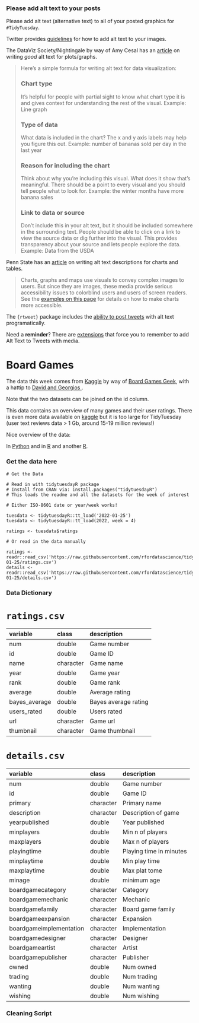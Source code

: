 ### Please add alt text to your posts

Please add alt text (alternative text) to all of your posted graphics for `#TidyTuesday`. 

Twitter provides [guidelines](https://help.twitter.com/en/using-twitter/picture-descriptions) for how to add alt text to your images.

The DataViz Society/Nightingale by way of Amy Cesal has an [article](https://medium.com/nightingale/writing-alt-text-for-data-visualization-2a218ef43f81) on writing _good_ alt text for plots/graphs.

> Here’s a simple formula for writing alt text for data visualization:
> ### Chart type
> It’s helpful for people with partial sight to know what chart type it is and gives context for understanding the rest of the visual.
> Example: Line graph
> ### Type of data
> What data is included in the chart? The x and y axis labels may help you figure this out.
> Example: number of bananas sold per day in the last year
> ### Reason for including the chart
> Think about why you’re including this visual. What does it show that’s meaningful. There should be a point to every visual and you should tell people what to look for.
> Example: the winter months have more banana sales
> ### Link to data or source
> Don’t include this in your alt text, but it should be included somewhere in the surrounding text. People should be able to click on a link to view the source data or dig further into the visual. This provides transparency about your source and lets people explore the data.
> Example: Data from the USDA

Penn State has an [article](https://accessibility.psu.edu/images/charts/) on writing alt text descriptions for charts and tables.

> Charts, graphs and maps use visuals to convey complex images to users. But since they are images, these media provide serious accessibility issues to colorblind users and users of screen readers. See the [examples on this page](https://accessibility.psu.edu/images/charts/) for details on how to make charts more accessible.

The `{rtweet}` package includes the [ability to post tweets](https://docs.ropensci.org/rtweet/reference/post_tweet.html) with alt text programatically.

Need a **reminder**? There are [extensions](https://chrome.google.com/webstore/detail/twitter-required-alt-text/fpjlpckbikddocimpfcgaldjghimjiik/related) that force you to remember to add Alt Text to Tweets with media.

# Board Games

The data this week comes from [Kaggle](https://www.kaggle.com/jvanelteren/boardgamegeek-reviews/version/3?select=2022-01-08.csv) by way of [Board Games Geek](https://www.boardgamegeek.com/), with a hattip to [David and Georgios ](https://github.com/rfordatascience/tidytuesday/issues/382#issuecomment-1020305849).

Note that the two datasets can be joined on the id column.

This data contains an overview of many games and their user ratings. There is even more data available on [kaggle](https://www.kaggle.com/jvanelteren/boardgamegeek-reviews/version/3?select=2022-01-08.csv) but it is too large for TidyTuesday (user text reviews data > 1 Gb, around 15-19 million reviews!)

Nice overview of the data:

In [Python](https://jvanelteren.github.io/blog/2022/01/19/boardgames.html) and in [R](https://theparttimeanalyst.com/2019/04/21/tidy-tuesday-board-games-xgboost-model/) and another [R](https://rpubs.com/thewiremonkey/476630).

### Get the data here

```{r}
# Get the Data

# Read in with tidytuesdayR package 
# Install from CRAN via: install.packages("tidytuesdayR")
# This loads the readme and all the datasets for the week of interest

# Either ISO-8601 date or year/week works!

tuesdata <- tidytuesdayR::tt_load('2022-01-25')
tuesdata <- tidytuesdayR::tt_load(2022, week = 4)

ratings <- tuesdata$ratings

# Or read in the data manually

ratings <- readr::read_csv('https://raw.githubusercontent.com/rfordatascience/tidytuesday/master/data/2022/2022-01-25/ratings.csv')
details <- readr::read_csv('https://raw.githubusercontent.com/rfordatascience/tidytuesday/master/data/2022/2022-01-25/details.csv')

```
### Data Dictionary

# `ratings.csv`

|variable      |class     |description |
|:-------------|:---------|:-----------|
|num           |double    | Game number |
|id            |double    | Game ID |
|name          |character | Game name |
|year          |double    | Game year |
|rank          |double    | Game rank |
|average       |double    | Average rating  |
|bayes_average |double    | Bayes average rating|
|users_rated   |double    | Users rated |
|url           |character | Game url |
|thumbnail     |character | Game thumbnail  |

# `details.csv`

|variable                |class     |description |
|:-----------------------|:---------|:-----------|
|num                     |double    | Game number |
|id                      |double    | Game ID |
|primary                 |character | Primary name  |
|description             |character | Description of game |
|yearpublished           |double    | Year published |
|minplayers              |double    | Min n of players|
|maxplayers              |double    | Max n of players |
|playingtime             |double    | Playing time in minutes |
|minplaytime             |double    | Min play time |
|maxplaytime             |double    | Max plat tome |
|minage                  |double    | minimum age|
|boardgamecategory       |character | Category |
|boardgamemechanic       |character | Mechanic   |
|boardgamefamily         |character | Board game family   |
|boardgameexpansion      |character | Expansion |
|boardgameimplementation |character | Implementation  |
|boardgamedesigner       |character | Designer |
|boardgameartist         |character | Artist  |
|boardgamepublisher      |character | Publisher     |
|owned                   |double    | Num owned  |
|trading                 |double    | Num trading  |
|wanting                 |double    | Num wanting |
|wishing                 |double    | Num wishing |



### Cleaning Script


